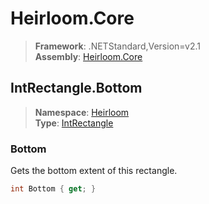 # Heirloom.Core

> **Framework**: .NETStandard,Version=v2.1  
> **Assembly**: [Heirloom.Core][0]  

## IntRectangle.Bottom

> **Namespace**: [Heirloom][0]  
> **Type**: [IntRectangle][1]  

### Bottom

Gets the bottom extent of this rectangle.

```cs
int Bottom { get; }
```

[0]: ../Heirloom.Core.md
[1]: Heirloom.IntRectangle.md

